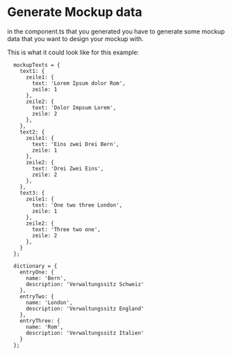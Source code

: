 # Generate Mockup data

in the component.ts that you generated you have to generate some mockup data that you want to design your mockup with.

This is what it could look like for this example:

```
  mockupTexts = {
    text1: {
      zeile1: {
        text: 'Lorem Ipsum dolor Rom',
        zeile: 1
      },
      zeile2: {
        text: 'Dolor Impsum Lorem',
        zeile: 2
      },
    },
    text2: {
      zeile1: {
        text: 'Eins zwei Drei Bern',
        zeile: 1
      },
      zeile2: {
        text: 'Drei Zwei Eins',
        zeile: 2
      },
    },
    text3: {
      zeile1: {
        text: 'One two three London',
        zeile: 1
      },
      zeile2: {
        text: 'Three two one',
        zeile: 2
      },
    }
  };

  dictionary = {
    entryOne: {
      name: 'Bern',
      description: 'Verwaltungssitz Schweiz'
    },
    entryTwo: {
      name: 'London',
      description: 'Verwaltungssitz England'
    },
    entryThree: {
      name: 'Rom',
      description: 'Verwaltungssitz Italien'
    }
  };
```